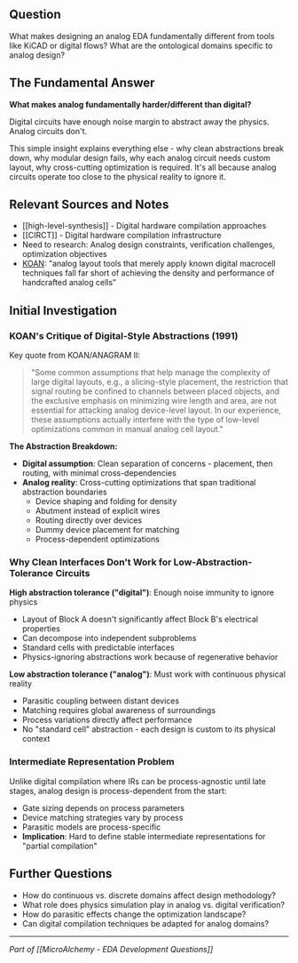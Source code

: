 ## Question
What makes designing an analog EDA fundamentally different from tools like KiCAD or digital flows? What are the ontological domains specific to analog design?

## The Fundamental Answer

**What makes analog fundamentally harder/different than digital?**

Digital circuits have enough noise margin to abstract away the physics. Analog circuits don't.

This simple insight explains everything else - why clean abstractions break down, why modular design fails, why each analog circuit needs custom layout, why cross-cutting optimization is required. It's all because analog circuits operate too close to the physical reality to ignore it.

## Relevant Sources and Notes
- [[high-level-synthesis]] - Digital hardware compilation approaches
- [[CIRCT]] - Digital hardware compilation infrastructure
- Need to research: Analog design constraints, verification challenges, optimization objectives
- [KOAN](https://ieeexplore.ieee.org/document/75012): "analog layout tools that merely apply known digital macrocell techniques fall far short of achieving the density and performance of handcrafted analog cells"
## Initial Investigation

### KOAN's Critique of Digital-Style Abstractions (1991)

Key quote from KOAN/ANAGRAM II:
> "Some common assumptions that help manage the complexity of large digital layouts, e.g., a slicing-style placement, the restriction that signal routing be confined to channels between placed objects, and the exclusive emphasis on minimizing wire length and area, are not essential for attacking analog device-level layout. In our experience, these assumptions actually interfere with the type of low-level optimizations common in manual analog cell layout."

**The Abstraction Breakdown:**
- **Digital assumption**: Clean separation of concerns - placement, then routing, with minimal cross-dependencies
- **Analog reality**: Cross-cutting optimizations that span traditional abstraction boundaries
  - Device shaping and folding for density
  - Abutment instead of explicit wires
  - Routing directly over devices
  - Dummy device placement for matching
  - Process-dependent optimizations

### Why Clean Interfaces Don't Work for Low-Abstraction-Tolerance Circuits

**High abstraction tolerance ("digital")**: Enough noise immunity to ignore physics
- Layout of Block A doesn't significantly affect Block B's electrical properties
- Can decompose into independent subproblems
- Standard cells with predictable interfaces
- Physics-ignoring abstractions work because of regenerative behavior

**Low abstraction tolerance ("analog")**: Must work with continuous physical reality
- Parasitic coupling between distant devices
- Matching requires global awareness of surroundings
- Process variations directly affect performance
- No "standard cell" abstraction - each design is custom to its physical context

### Intermediate Representation Problem

Unlike digital compilation where IRs can be process-agnostic until late stages, analog design is process-dependent from the start:
- Gate sizing depends on process parameters
- Device matching strategies vary by process
- Parasitic models are process-specific
- **Implication**: Hard to define stable intermediate representations for "partial compilation"

## Further Questions
- How do continuous vs. discrete domains affect design methodology?
- What role does physics simulation play in analog vs. digital verification?
- How do parasitic effects change the optimization landscape?
- Can digital compilation techniques be adapted for analog domains?

---
*Part of [[MicroAlchemy - EDA Development Questions]]*